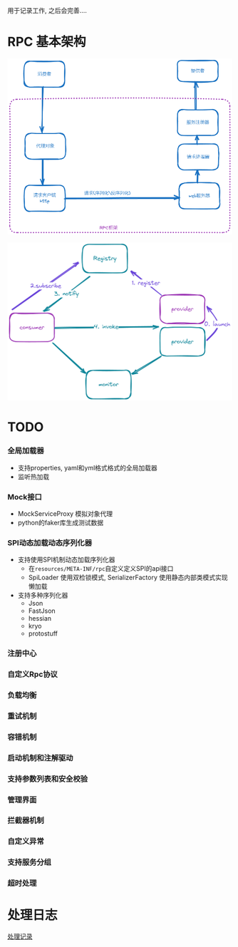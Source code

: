 用于记录工作, 之后会完善....
# RPC 基本架构
![框架图](doc/framework.png "基本框架")

![dubbo](doc/dubboframework.png "设计思路")
# TODO
### 全局加载器 
- 支持properties, yaml和yml格式格式的全局加载器
- 监听热加载 
### Mock接口
 - MockServiceProxy 模拟对象代理
 - python的faker库生成测试数据 
### SPI动态加载动态序列化器
 - 支持使用SPI机制动态加载序列化器 
   - 在`resources/META-INF/rpc`自定义定义SPI的api接口
   - SpiLoader 使用双检锁模式, SerializerFactory 使用静态内部类模式实现懒加载
 - 支持多种序列化器
   - Json
   - FastJson
   - hessian
   - kryo
   - protostuff
### 注册中心
### 自定义Rpc协议
### 负载均衡
### 重试机制
### 容错机制
### 启动机制和注解驱动
### 支持参数列表和安全校验
### 管理界面
### 拦截器机制
### 自定义异常
### 支持服务分组
### 超时处理

# 处理日志
[处理记录](doc/debug_log.md)
